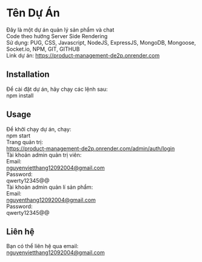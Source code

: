 # Tên Dự Án
Đây là một dự án quản lý sản phẩm và chat  
Code theo hướng Server Side Rendering  
Sử dụng: PUG, CSS, Javascript, NodeJS, ExpressJS, MongoDB, Mongoose, Socket.io, NPM, GIT, GITHUB  
Link dự án: https://product-management-de2p.onrender.com
## Installation
Để cài đặt dự án, hãy chạy các lệnh sau:  
npm install
## Usage
Để khởi chạy dự án, chạy:  
npm start  
Trang quản trị:  
https://product-management-de2p.onrender.com/admin/auth/login  
Tài khoản admin quản trị viên:  
Email:  
nguyenvietthang12092004@gmail.com  
Password:  
qwerty12345@@  
Tài khoản admin quản lí sản phẩm:  
Email:  
nguyenthang12092004@gmail.com  
Password:  
qwerty12345@@
## Liên hệ
Bạn có thể liên hệ qua email:  
nguyenvietthang12092004@gmail.com



